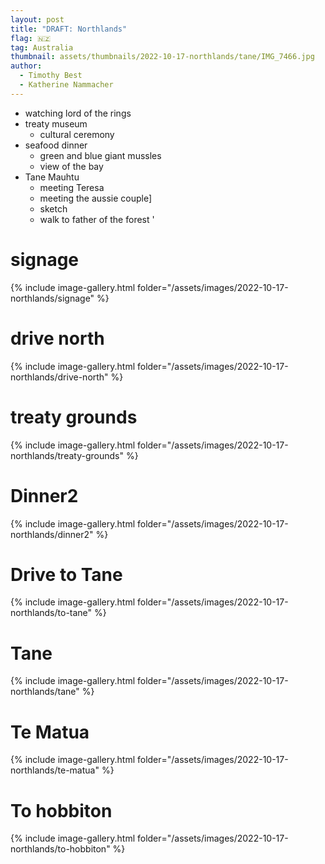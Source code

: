```yaml
---
layout: post
title: "DRAFT: Northlands"
flag: 🇳🇿
tag: Australia
thumbnail: assets/thumbnails/2022-10-17-northlands/tane/IMG_7466.jpg
author:
  - Timothy Best
  - Katherine Nammacher
---
```


- watching lord of the rings
- treaty museum
  - cultural ceremony
- seafood dinner
  - green and blue giant mussles
  - view of the bay
- Tane Mauhtu
  - meeting Teresa
  - meeting the aussie couple]
  - sketch
  - walk to father of the forest
    '

# signage
{% include image-gallery.html folder="/assets/images/2022-10-17-northlands/signage" %}

# drive north
{% include image-gallery.html folder="/assets/images/2022-10-17-northlands/drive-north" %}

# treaty grounds
{% include image-gallery.html folder="/assets/images/2022-10-17-northlands/treaty-grounds" %}

# Dinner2
{% include image-gallery.html folder="/assets/images/2022-10-17-northlands/dinner2" %}

# Drive to Tane
{% include image-gallery.html folder="/assets/images/2022-10-17-northlands/to-tane" %}

# Tane
{% include image-gallery.html folder="/assets/images/2022-10-17-northlands/tane" %}

# Te Matua
{% include image-gallery.html folder="/assets/images/2022-10-17-northlands/te-matua" %}


# To hobbiton
{% include image-gallery.html folder="/assets/images/2022-10-17-northlands/to-hobbiton" %}
